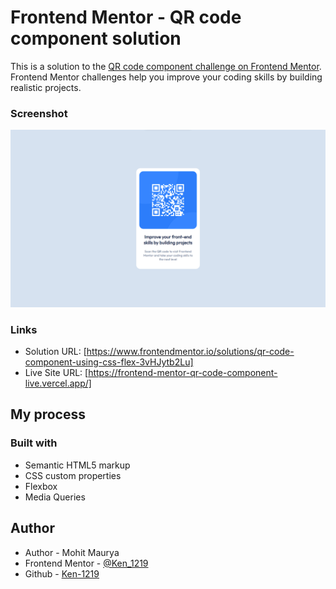 # Frontend Mentor - QR code component solution

This is a solution to the [QR code component challenge on Frontend Mentor](https://www.frontendmentor.io/challenges/qr-code-component-iux_sIO_H). Frontend Mentor challenges help you improve your coding skills by building realistic projects. 

### Screenshot
![image](image.png)

### Links

- Solution URL: [https://www.frontendmentor.io/solutions/qr-code-component-using-css-flex-3vHJytb2Lu]
- Live Site URL: [https://frontend-mentor-qr-code-component-live.vercel.app/]


## My process

### Built with

- Semantic HTML5 markup
- CSS custom properties
- Flexbox
- Media Queries


## Author
- Author - Mohit Maurya
- Frontend Mentor - [@Ken_1219](https://www.frontendmentor.io/profile/Ken-1219)
- Github - [Ken-1219](https://github.com/Ken-1219)





